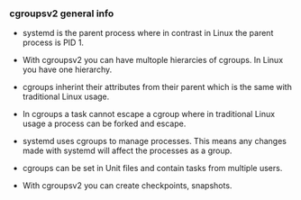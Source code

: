### cgroupsv2 general info
- systemd is the parent process where in contrast in Linux the parent process is PID 1.

- With cgroupsv2 you can have multople hierarcies of cgroups. In Linux you have one hierarchy.

- cgroups inherint their attributes from their parent which is the same with traditional Linux usage.

- In cgroups a task cannot escape a cgroup where in traditional Linux usage a process can be forked and escape.

- systemd uses cgroups to manage processes. This means any changes made with systemd will affect the processes as a group.

- cgroups can be set in Unit files and contain tasks from multiple users.

- With cgroupsv2 you can create checkpoints, snapshots.

